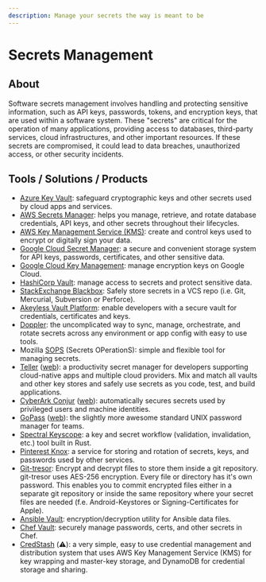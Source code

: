 ```yaml
---
description: Manage your secrets the way is meant to be
---
```


# Secrets Management

## About

Software secrets management involves handling and protecting sensitive information, such as API keys, passwords, tokens, and encryption keys, that are used within a software system. These "secrets" are critical for the operation of many applications, providing access to databases, third-party services, cloud infrastructures, and other important resources. If these secrets are compromised, it could lead to data breaches, unauthorized access, or other security incidents.

## Tools / Solutions / Products

* [Azure Key Vault](https://azure.microsoft.com/en-us/products/key-vault/): safeguard cryptographic keys and other secrets used by cloud apps and services.
* [AWS Secrets Manager](https://aws.amazon.com/secrets-manager/): helps you manage, retrieve, and rotate database credentials, API keys, and other secrets throughout their lifecycles.
* [AWS Key Management Service (KMS)](https://aws.amazon.com/kms/): create and control keys used to encrypt or digitally sign your data.
* [Google Cloud Secret Manager](https://cloud.google.com/secret-manager): a secure and convenient storage system for API keys, passwords, certificates, and other sensitive data.
* [Google Cloud Key Management](https://cloud.google.com/security-key-management): manage encryption keys on Google Cloud.
* [HashiCorp Vault](https://www.hashicorp.com/products/vault): manage access to secrets and protect sensitive data.
* [StackExchange Blackbox](https://github.com/StackExchange/blackbox): Safely store secrets in a VCS repo (i.e. Git, Mercurial, Subversion or Perforce).
* [Akeyless Vault Platform](https://www.akeyless.io/secrets-management/secrets-store/): enable developers with a secure vault for credentials, certificates and keys.
* [Doppler](https://www.doppler.com/): the uncomplicated way to sync, manage, orchestrate, and rotate secrets across any environment or app config with easy to use tools.
* Mozilla [SOPS](https://github.com/mozilla/sops) (Secrets OPerationS): simple and flexible tool for managing secrets.
* [Teller](https://github.com/tellerops/teller) ([web](https://tlr.dev/)): a productivity secret manager for developers supporting cloud-native apps and multiple cloud providers. Mix and match all vaults and other key stores and safely use secrets as you code, test, and build applications.
* [CyberArk Conjur](https://github.com/cyberark/conjur) ([web](https://www.conjur.org/)): automatically secures secrets used by privileged users and machine identities.
* [GoPass](https://github.com/gopasspw/gopass) ([web](https://www.gopass.pw/)): the slightly more awesome standard UNIX password manager for teams.
* [Spectral Keyscope](https://github.com/SpectralOps/keyscope): a key and secret workflow (validation, invalidation, etc.) tool built in Rust.
* [Pinterest Knox](https://github.com/pinterest/knox): a service for storing and rotation of secrets, keys, and passwords used by other services.
* [Git-tresor](https://github.com/thebitrebels/git-tresor): Encrypt and decrypt files to store them inside a git repository. git-tresor uses AES-256 encryption. Every file or directory has it's own password. This enables you to commit encrypted files either in a separate git repository or inside the same repository where your secret files are needed (f.e. Android-Keystores or Signing-Certificates for Apple).
* [Ansible Vault](https://docs.ansible.com/ansible/latest/cli/ansible-vault.html): encryption/decryption utility for Ansible data files.
* [Chef Vault](https://github.com/chef/chef-vault): securely manage passwords, certs, and other secrets in Chef.
* [CredStash](https://github.com/fugue/credstash) (⚠️): a very simple, easy to use credential management and distribution system that uses AWS Key Management Service (KMS) for key wrapping and master-key storage, and DynamoDB for credential storage and sharing.
